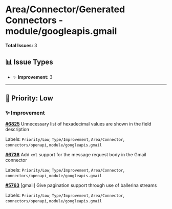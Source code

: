 # Area/Connector/Generated Connectors - module/googleapis.gmail

**Total Issues:** 3

## 📊 Issue Types

- ✨ **Improvement:** 3

---

## 🔵 Priority: Low

### ✨ Improvement

**[#6825](https://github.com/ballerina-platform/ballerina-library/issues/6825)** Unnecessary list of hexadecimal values are shown in the field description

Labels: `Priority/Low`, `Type/Improvement`, `Area/Connector`, `connectors/openapi`, `module/googleapis.gmail`

**[#6736](https://github.com/ballerina-platform/ballerina-library/issues/6736)** Add `xml` support for the message request body in the Gmail connector

Labels: `Priority/Low`, `Type/Improvement`, `Area/Connector`, `connectors/openapi`, `module/googleapis.gmail`

**[#5763](https://github.com/ballerina-platform/ballerina-library/issues/5763)** [gmail] Give pagination support through use of ballerina streams

Labels: `Priority/Low`, `Type/Improvement`, `Area/Connector`, `connectors/openapi`, `module/googleapis.gmail`

